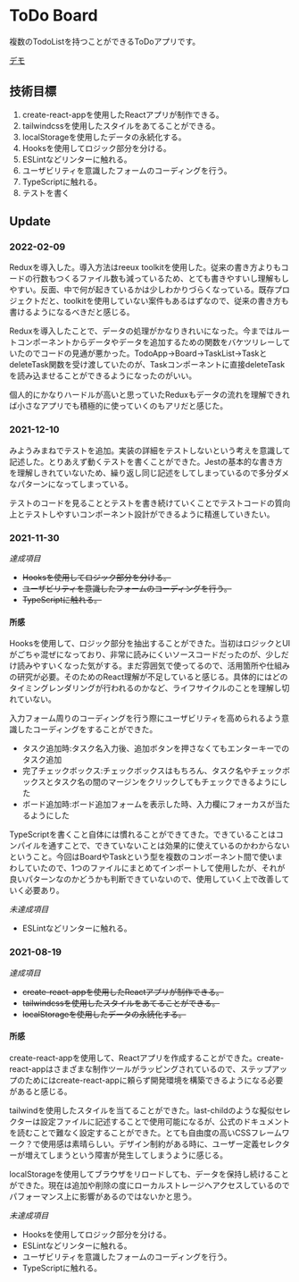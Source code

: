 # ToDo Board

複数のTodoListを持つことができるToDoアプリです。

[デモ](https://todo-board-app.netlify.app/)

## 技術目標

1. create-react-appを使用したReactアプリが制作できる。
2. tailwindcssを使用したスタイルをあてることができる。
3. localStorageを使用したデータの永続化する。
4. Hooksを使用してロジック部分を分ける。
5. ESLintなどリンターに触れる。
6. ユーザビリティを意識したフォームのコーディングを行う。
7. TypeScriptに触れる。
8. テストを書く

## Update

### 2022-02-09

Reduxを導入した。導入方法はreeux toolkitを使用した。従来の書き方よりもコードの行数もつくるファイル数も減っているため、とても書きやすいし理解もしやすい。反面、中で何が起きているかは少しわかりづらくなっている。既存プロジェクトだと、toolkitを使用していない案件もあるはずなので、従来の書き方も書けるようになるべきだと感じる。

Reduxを導入したことで、データの処理がかなりきれいになった。今まではルートコンポーネントからデータやデータを追加するための関数をバケツリレーしていたのでコードの見通が悪かった。TodoApp->Board->TaskList->TaskとdeleteTask関数を受け渡していたのが、Taskコンポーネントに直接deleteTaskを読み込ませることができるようになったのがいい。

個人的にかなりハードルが高いと思っていたReduxもデータの流れを理解できれば小さなアプリでも積極的に使っていくのもアリだと感じた。

### 2021-12-10

みようみまねでテストを追加。実装の詳細をテストしないという考えを意識して記述した。とりあえず動くテストを書くことができた。Jestの基本的な書き方を理解しきれていないため、繰り返し同じ記述をしてしまっているので多分ダメなパターンになってしまっている。

テストのコードを見ることとテストを書き続けていくことでテストコードの質向上とテストしやすいコンポーネント設計ができるように精進していきたい。

### 2021-11-30

*達成項目*

* ~~Hooksを使用してロジック部分を分ける。~~
* ~~ユーザビリティを意識したフォームのコーディングを行う。~~
* ~~TypeScriptに触れる。~~

#### 所感

Hooksを使用して、ロジック部分を抽出することができた。当初はロジックとUIがごちゃ混ぜになっており、非常に読みにくいソースコードだったのが、少しだけ読みやすいくなった気がする。まだ雰囲気で使ってるので、活用箇所や仕組みの研究が必要。そのためのReact理解が不足していると感じる。具体的にはどのタイミングレンダリングが行われるのかなど、ライフサイクルのことを理解し切れていない。

入力フォーム周りのコーディングを行う際にユーザビリティを高められるよう意識したコーディングをすることができた。

* タスク追加時:タスク名入力後、追加ボタンを押さなくてもエンターキーでのタスク追加
* 完了チェックボックス:チェックボックスはもちろん、タスク名やチェックボックスとタスク名の間のマージンをクリックしてもチェックできるようにした
* ボード追加時:ボード追加フォームを表示した時、入力欄にフォーカスが当たるようにした

TypeScriptを書くこと自体には慣れることができてきた。できていることはコンパイルを通すことで、できていないことは効果的に使えているのかわからないということ。今回はBoardやTaskという型を複数のコンポーネント間で使いまわしていたので、1つのファイルにまとめてインポートして使用したが、それが良いパターンなのかどうかも判断できていないので、使用していく上で改善していく必要あり。

*未達成項目*

* ESLintなどリンターに触れる。

### 2021-08-19

*達成項目*

* ~~create-react-appを使用したReactアプリが制作できる。~~
* ~~tailwindcssを使用したスタイルをあてることができる。~~
* ~~localStorageを使用したデータの永続化する。~~

#### 所感

create-react-appを使用して、Reactアプリを作成することができた。create-react-appはさまざまな制作ツールがラッピングされているので、ステップアップのためにはcreate-react-appに頼らず開発環境を構築できるようになる必要があると感じる。

tailwindを使用したスタイルを当てることができた。last-childのような擬似セレクターは設定ファイルに記述することで使用可能になるが、公式のドキュメントを読むことで難なく設定することができた。とても自由度の高いCSSフレームワーク？で使用感は素晴らしい。デザイン制約がある時に、ユーザー定義セレクターが増えてしまうという障害が発生してしまうように感じる。

localStorageを使用してブラウザをリロードしても、データを保持し続けることができた。現在は追加や削除の度にローカルストレージへアクセスしているのでパフォーマンス上に影響があるのではないかと思う。

*未達成項目*

* Hooksを使用してロジック部分を分ける。
* ESLintなどリンターに触れる。
* ユーザビリティを意識したフォームのコーディングを行う。
* TypeScriptに触れる。